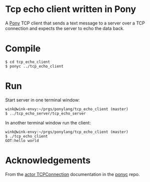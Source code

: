 # Tcp echo client written in Pony

A [Pony](https://ponylang.org) TCP client that sends a
text message to a server over a TCP connection and
expects the server to echo the data back.

# Compile
```
$ cd tcp_echo_client
$ ponyc ../tcp_echo_client
```
# Run
Start server in one terminal window:
```
wink@wink-envy:~/prgs/ponylang/tcp_echo_client (master)
$ ../tcp_echo_server/tcp_echo_server

```
In another terminal window run the client:
```
wink@wink-envy:~/prgs/ponylang/tcp_echo_client (master)
$ ./tcp_echo_client 
GOT:hello world
```

# Acknowledgements
From the [actor TCPConnection](https://github.com/ponylang/ponyc/blob/master/packages/net/tcp_connection.pony) documentation in the [ponyc](https://github.com/ponylang/ponyc) repo.
